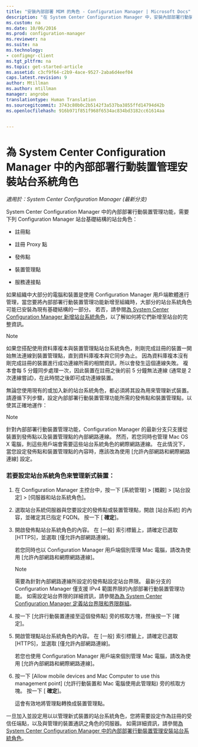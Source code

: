 ```yaml
---
title: "安裝內部部署 MDM 的角色 - Configuration Manager | Microsoft Docs"
description: "在 System Center Configuration Manager 中，安裝內部部署行動裝置管理功能所需的站台系統角色。"
ms.custom: na
ms.date: 10/06/2016
ms.prod: configuration-manager
ms.reviewer: na
ms.suite: na
ms.technology:
- configmgr-client
ms.tgt_pltfrm: na
ms.topic: get-started-article
ms.assetid: c3cf9f64-c2b9-4ace-9527-2aba6d4eef04
caps.latest.revision: 9
author: Mtillman
ms.author: mtillman
manager: angrobe
translationtype: Human Translation
ms.sourcegitcommit: 3743c80b0c2b5142f3a537ba3855ffd14794d42b
ms.openlocfilehash: 916b971f851f968f6534ac834bd3182cc61614aa


---
```

# <a name="install-site-system-roles-for-on-premises-mobile-device-management-in-system-center-configuration-manager"></a>為 System Center Configuration Manager 中的內部部署行動裝置管理安裝站台系統角色

*適用於：System Center Configuration Manager (最新分支)*

System Center Configuration Manager 中的內部部署行動裝置管理功能，需要下列 Configuration Manager 站台基礎結構的站台角色：  

-   註冊點  

-   註冊 Proxy 點  

-   發佈點  

-   裝置管理點  

-   服務連接點  

 如果組織中大部分的電腦和裝置是使用 Configuration Manager 用戶端軟體進行管理，當您要將內部部署行動裝置管理功能新增至組織時，大部分的站台系統角色可能已安裝為現有基礎結構的一部分。 若否，請參閱[為 System Center Configuration Manager 新增站台系統角色](../../core/servers/deploy/configure/add-site-system-roles.md)，以了解如何將它們新增至站台的完整資訊。  

> [!NOTE]  
>  如果您搭配使用資料庫複本與裝置管理點站台系統角色，則剛完成註冊的裝置一開始無法連線到裝置管理點，直到資料庫複本與它同步為止。 因為資料庫複本沒有剛完成註冊的裝置進行成功連線所需的相關資訊，所以會發生這個連線失敗。 複本會每 5 分鐘同步處理一次，因此裝置在註冊之後的前 5 分鐘無法連線 (通常是 2 次連線嘗試)，在此時間之後即可成功連線裝置。  

 無論您使用現有的或加入新的站台系統角色，都必須將其設為用來管理新式裝置。 請遵循下列步驟，設定內部部署行動裝置管理功能所需的發佈點和裝置管理點，以使其正確地運作：  

> [!NOTE]  
>  針對內部部署行動裝置管理功能，Configuration Manager 的最新分支只支援從裝置到發佈點以及裝置管理點的內部網路連線。 然而，若您同時也管理 Mac OS X 電腦，則這些用戶端會需要這些站台系統角色的網際網路連線。 在此情況下，當您設定發佈點和裝置管理點的內容時，應該改為使用 [允許內部網路和網際網路連線] 設定。  

### <a name="to-configure-site-system-roles-to-manage-modern-devices"></a>若要設定站台系統角色來管理新式裝置：  

1.  在 Configuration Manager 主控台中，按一下 [系統管理] > [概觀] > [站台設定] > [伺服器和站台系統角色]。  

2.  選取站台系統伺服器與您要設定的發佈點或裝置管理點，開啟 [站台系統] 的內容，並確定其已指定 FQDN。 按一下 [ **確定**]。  

3.  開啟發佈點站台系統角色的內容。 在 [一般] 索引標籤上，請確定已選取 [HTTPS]，並選取 [僅允許內部網路連線]。  

     若您同時也以 Configuration Manager 用戶端個別管理 Mac 電腦，請改為使用 [允許內部網路和網際網路連線]。  

    > [!NOTE]  
    >  需要為針對內部網路連線所設定的發佈點設定站台界限。 最新分支的 Configuration Manager 僅支援 IPv4 範圍界限的內部部署行動裝置管理功能。 如需設定站台界限的詳細資訊，請參閱[為為 System Center Configuration Manager 定義站台界限和界限群組](../../core/servers/deploy/configure/define-site-boundaries-and-boundary-groups.md)。  

4.  按一下 [允許行動裝置連接至這個發佈點] 旁的核取方塊，然後按一下 [確定]。  

5.  開啟管理點站台系統角色的內容。 在 [一般] 索引標籤上，請確定已選取 [HTTPS]，並選取 [僅允許內部網路連線]。  

     若您也使用 Configuration Manager 用戶端來個別管理 Mac 電腦，請改為使用 [允許內部網路和網際網路連線]。  

6.  按一下 [Allow mobile devices and Mac Computer to use this management point] (允許行動裝置和 Mac 電腦使用此管理點) 旁的核取方塊。 按一下 [ **確定**]。  

     這會有效地將管理點轉換成裝置管理點。  

 一旦加入並設定用以以管理新式裝置的站台系統角色，您將需要設定作為註冊的受信任端點，以及與管理的裝置通訊之角色的伺服器。 如需詳細資訊，請參閱[為 System Center Configuration Manager 中的內部部署行動裝置管理安裝站台系統角色](../../mdm/get-started/set-up-certificates-on-premises-mdm.md)。  



<!--HONumber=Jan17_HO4-->


